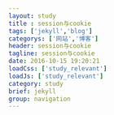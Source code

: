```yaml
---
layout: study
title : session与cookie
tags: ['jekyll','blog']
categorys: ['网站','博客']
header: session与cookie
tagline: session与cookie
date: 2016-10-15 19:20:21
loadCss: ['study_relevant']
loadJs: ['study_relevant']
category: study
brief: jekyll
group: navigation
---
```

<h2></h2>